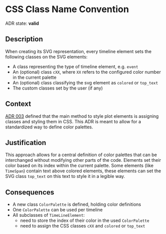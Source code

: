 # CSS Class Name Convention
ADR state: **valid**

## Description
When creating its SVG representation, every timeline element sets the following classes on the SVG elements:
- A class representing the type of timeline element, e.g. `event`
- An (optional) class `cXX`, where `XX` refers to the configured color number in the current palette
- An (optional) class classifying the svg element as `colored` or `top_text`
- The custom classes set by the user (if any)

## Context
[ADR 003](./003_styling_via_css.md) defined that the main method to style plot elements
is assigning classes and styling them in CSS.
This ADR is meant to allow for a standardized way to define color palettes.

## Justification
This approach allows for a central definition of color palettes that can be
interchanged without modifying other parts of the code.
Elements set their color based on its index within the current palette.
Some elements (like `TimeSpan`) contain text above colored elements,
these elements can set the SVG class `top_text` on this text to style
it in a legible way.

## Consequences
- A new class `ColorPalette` is defined, holding color definitions
- One `ColorPalette` can be used per timeline
- All subclasses of `TimeLineElement`:
  - need to store the index of their color in the used `ColorPalette`
  - need to assign the CSS classes `cXX` and `colored` or `top_text`
